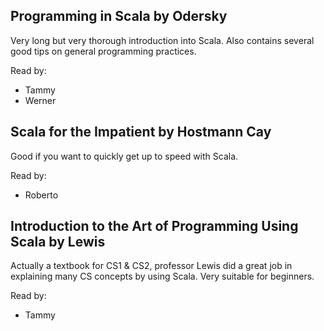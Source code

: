 ## Programming in Scala by Odersky
Very long but very thorough introduction into Scala. Also contains several good tips on general programming practices.

Read by:
* Tammy
* Werner

## Scala for the Impatient by Hostmann Cay
Good if you want to quickly get up to speed with Scala.

Read by:
* Roberto

## Introduction to the Art of Programming Using Scala by Lewis

Actually a textbook for CS1 & CS2, professor Lewis did a great job in explaining many CS concepts by using Scala. Very suitable for beginners.

Read by:
* Tammy